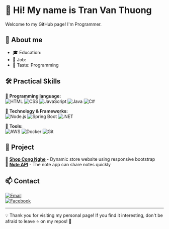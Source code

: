 # 👋 Hi! My name is Tran Van Thuong 

Welcome to my GitHub page! I'm Programmer.  

## 🚀 About me  

- 🎓 Education:  
- 💼 Job:
- 📌 Taste: Programming
  
## 🛠 Practical Skills 

🔹 **Programming language:**  
![HTML](https://img.shields.io/badge/HTML-3776AB?style=for-the-badge&logo=html&logoColor=white)
![CSS](https://img.shields.io/badge/CSS-3776AB?style=for-the-badge&logo=css&logoColor=white)
![JavaScript](https://img.shields.io/badge/JavaScript-F7DF1E?style=for-the-badge&logo=javascript&logoColor=black)
![Java](https://img.shields.io/badge/-Java-fff?logo=Java&logoColor=007396)
![C#](https://img.shields.io/badge/C%23-%23239120.svg?style=for-the-badge&logo=c-sharp&logoColor=white)

🔹 **Technology & Frameworks:**    
![Node.js](https://img.shields.io/badge/Node.js-339933?style=for-the-badge&logo=nodedotjs&logoColor=white)
![Spring Boot](https://img.shields.io/badge/Spring_Boot-6DB33F?style=for-the-badge&logo=spring-boot&logoColor=white)
![.NET](https://img.shields.io/badge/.NET-512BD4?style=for-the-badge&logo=dotnet&logoColor=white)

🔹 **Tools:**   
![AWS](https://img.shields.io/badge/AWS-232F3E?style=flat&logo=amazonwebservices&logoColor=white)
![Docker](https://img.shields.io/badge/docker-257bd6?style=for-the-badge&logo=docker&logoColor=white)
![Git](https://img.shields.io/badge/Git-F05032?style=for-the-badge&logo=git&logoColor=white)

## 📌 Project  

🔹 [**Shop Cong Nghe**](https://github.com/tranvnthuong/shop-cong-nghe) - Dynamic store website using responsive bootstrap  
🔹 [**Note API**](https://github.com/tranvnthuong/note-api) - The note app can share notes quickly

## 📫 Contact 

[![Email](https://img.shields.io/badge/Email-D14836?style=for-the-badge&logo=gmail&logoColor=white)](mailto:newthuong99@gmail.com)  
[![Facebook](https://img.shields.io/badge/Facebook-0A66C2?style=for-the-badge&logo=facebook&logoColor=white)](https://facebook.com/thuongwbw)  

---

💡 Thank you for visiting my personal page! If you find it interesting, don't be afraid to leave ⭐ on my repos! 🚀
